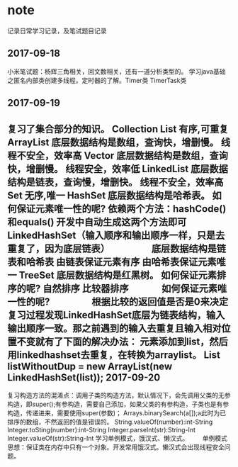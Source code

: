 # note
记录日常学习记录，及笔试题目记录

2017-09-18
-------------------------------------------------------------------
小米笔试题：杨辉三角相关，回文数相关，还有一道分析类型的。
学习java基础之匿名内部类创建多线程。定时器的了解。Timer类 TimerTask类

2017-09-19
-----------------------------------------------------------------------------
复习了集合部分的知识。
Collection
        List    有序,可重复
            ArrayList
                底层数据结构是数组，查询快，增删慢。
                线程不安全，效率高
            Vector
                底层数据结构是数组，查询快，增删慢。
                线程安全，效率低
            LinkedList
                底层数据结构是链表，查询慢，增删快。
                线程不安全，效率高
        Set    无序,唯一
            HashSet
                底层数据结构是哈希表。
                如何保证元素唯一性的呢?
                    依赖两个方法：hashCode()和equals()
                    开发中自动生成这两个方法即可
                LinkedHashSet（输入顺序和输出顺序一样，只是去重复了，因为底层链表）
                    底层数据结构是链表和哈希表
                    由链表保证元素有序
                    由哈希表保证元素唯一
            TreeSet
                底层数据结构是红黑树。
                如何保证元素排序的呢?
                    自然排序
                    比较器排序
                如何保证元素唯一性的呢?
                    根据比较的返回值是否是0来决定
复习过程发现LinkedHashSet底层为链表结构，输入输出顺序一致。那之前遇到的输入去重复且输入相对位置不变就有了下面的解决办法：
元素添加到list，然后用linkedhashset去重复，在转换为arraylist。
List<String> listWithoutDup = new ArrayList<String>(new LinkedHashSet<String>(list));
2017-09-20
--------------------------------------------------------------------------------------
复习构造方法的混淆点：调用子类的构造方法，默认情况下，会先调用父类的无参构造，即super();有参构造，需要自己添加，如果父类的有参构造，子类也是有参构造，传递进来，需要使用super(参数)；
Arrays.binarySearch(a[]);a此时为已排序的数组，不然返回的值是错误的。
        String.valueOf(number):int-String
        Integer.toSting(number):int-String
        Integer.parseInt(str):String-Int
        Integer.valueOf(str):String-Int
学习单例模式，饿汉式、懒汉式。
        单例模式思想：保证类在内存中只有一个对象。开发常用饿汉式。懒汉式会出现线程安全问题。
